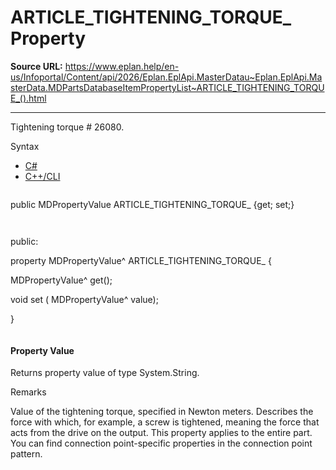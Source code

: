 # ARTICLE_TIGHTENING_TORQUE_ Property

**Source URL:** https://www.eplan.help/en-us/Infoportal/Content/api/2026/Eplan.EplApi.MasterDatau~Eplan.EplApi.MasterData.MDPartsDatabaseItemPropertyList~ARTICLE_TIGHTENING_TORQUE_().html

---

Tightening torque # 26080.

Syntax

- [C#](#i-syntax-CS)
- [C++/CLI](#i-syntax-CPP2005)

```
```
public MDPropertyValue ARTICLE_TIGHTENING_TORQUE_ {get; set;}
```
```

```
```
public:

property MDPropertyValue^ ARTICLE_TIGHTENING_TORQUE_ {

   MDPropertyValue^ get();

   void set (    MDPropertyValue^ value);

}
```
```

#### Property Value

Returns property value of type System.String.

Remarks

Value of the tightening torque, specified in Newton meters. Describes the force with which, for example, a screw is tightened, meaning the force that acts from the drive on the output. This property applies to the entire part. You can find connection point-specific properties in the connection point pattern.
